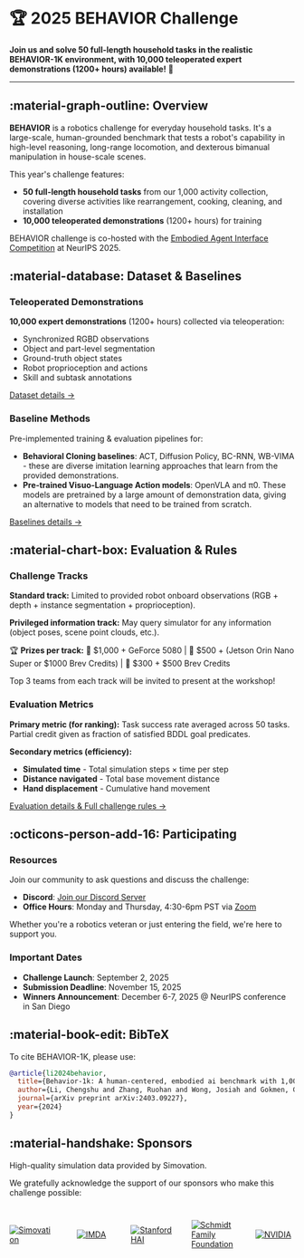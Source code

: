 # 🏆 **2025 BEHAVIOR Challenge**

**Join us and solve 50 full-length household tasks in the realistic BEHAVIOR-1K environment, with 10,000 teleoperated expert demonstrations (1200+ hours) available!** 🤖

---

## :material-graph-outline: **Overview**

**BEHAVIOR** is a robotics challenge for everyday household tasks. It's a large-scale, human-grounded benchmark that tests a robot's capability in high-level reasoning, long-range locomotion, and dexterous bimanual manipulation in house-scale scenes.

This year's challenge features:

- **50 full-length household tasks** from our 1,000 activity collection, covering diverse activities like rearrangement, cooking, cleaning, and installation
- **10,000 teleoperated demonstrations** (1200+ hours) for training

BEHAVIOR challenge is co-hosted with the [Embodied Agent Interface Competition](https://foundation-models-meet-embodied-agents.github.io/eai_challenge/) at NeurIPS 2025.

## :material-database: **Dataset & Baselines**

### Teleoperated Demonstrations

**10,000 expert demonstrations** (1200+ hours) collected via teleoperation:

- Synchronized RGBD observations
- Object and part-level segmentation
- Ground-truth object states
- Robot proprioception and actions
- Skill and subtask annotations

[Dataset details →](./dataset.md)

### Baseline Methods

Pre-implemented training & evaluation pipelines for:

- **Behavioral Cloning baselines**: ACT, Diffusion Policy, BC-RNN, WB-VIMA - these are diverse imitation learning approaches that learn from the provided demonstrations.
- **Pre-trained Visuo-Language Action models**: OpenVLA and π0.  These models are pretrained by a large amount of demonstration data, giving an alternative to models that need to be trained from scratch.

[Baselines details →](./baselines.md)

## :material-chart-box: **Evaluation & Rules**

### Challenge Tracks

**Standard track:** Limited to provided robot onboard observations (RGB + depth + instance segmentation + proprioception).

**Privileged information track:** May query simulator for any information (object poses, scene point clouds, etc.).

🏆 **Prizes per track:** 🥇 $1,000 + GeForce 5080 | 🥈 $500 + (Jetson Orin Nano Super or $1000 Brev Credits) | 🥉 $300 + $500 Brev Credits

Top 3 teams from each track will be invited to present at the workshop!

### Evaluation Metrics

**Primary metric (for ranking):** Task success rate averaged across 50 tasks. Partial credit given as fraction of satisfied BDDL goal predicates.

**Secondary metrics (efficiency):**

- **Simulated time** - Total simulation steps × time per step
- **Distance navigated** - Total base movement distance
- **Hand displacement** - Cumulative hand movement

[Evaluation details & Full challenge rules →](./evaluation.md)


## :octicons-person-add-16: **Participating**

### Resources

Join our community to ask questions and discuss the challenge:

- **Discord**: [Join our Discord Server](https://discord.gg/bccR5vGFEx)
- **Office Hours**: Monday and Thursday, 4:30-6pm PST via [Zoom](https://stanford.zoom.us/j/92909660940?pwd=RgFrdC8XeB3nVxABqb1gxrK96BCRBa.1)

Whether you're a robotics veteran or just entering the field, we're here to support you.

### Important Dates

- **Challenge Launch**: September 2, 2025
- **Submission Deadline**: November 15, 2025
- **Winners Announcement**: December 6-7, 2025 @ NeurIPS conference in San Diego

## :material-book-edit: **BibTeX**

To cite BEHAVIOR-1K, please use:
```bibtex
@article{li2024behavior,
  title={Behavior-1k: A human-centered, embodied ai benchmark with 1,000 everyday activities and realistic simulation},
  author={Li, Chengshu and Zhang, Ruohan and Wong, Josiah and Gokmen, Cem and Srivastava, Sanjana and Mart{\'i}n-Mart{\'i}n, Roberto and Wang, Chen and Levine, Gabrael and Ai, Wensi and Martinez, Benjamin and Yin, Hang and Lingelbach, Michael and Hwang, Minjune and Hiranaka, Ayano and Garlanka, Sujay and Aydin, Arman and Lee, Sharon and Sun, Jiankai and Anvari, Mona and Sharma, Manasi and Bansal, Dhruva and Hunter, Samuel and Kim, Kyu-Young and Lou, Alan and Matthews, Caleb R. and Villa-Renteria, Ivan and Tang, Jerry Huayang and Tang, Claire and Xia, Fei and Li, Yunzhu and Savarese, Silvio and Gweon, Hyowon and Liu, C. Karen and Wu, Jiajun and Fei-Fei, Li},
  journal={arXiv preprint arXiv:2403.09227},
  year={2024}
}
```

## :material-handshake: **Sponsors**

High-quality simulation data provided by Simovation. 

We gratefully acknowledge the support of our sponsors who make this challenge possible:

<div style="display: flex; gap: 2rem; justify-content: center; align-items: center; margin: 1rem 0;">
  <a href="https://www.linkedin.com/company/simovationinc/" title="Simovation" style="display: flex; align-items: center; justify-content: center; width: 200px; height: 100px;">
    <img src="../assets/challenge_2025/simovation_logo.png" alt="Simovation" style="max-height: 100%; max-width: 100%; width: auto; height: auto; object-fit: contain;" />
  </a>
  <a href="https://www.imda.gov.sg/" title="IMDA" style="display: flex; align-items: center; justify-content: center; width: 200px; height: 100px;">
    <img src="../assets/challenge_2025/imda_logo.png" alt="IMDA" style="max-height: 100%; max-width: 100%; width: auto; height: auto; object-fit: contain;" />
  </a>
  <a href="https://hai.stanford.edu/" title="Stanford HAI" style="display: flex; align-items: center; justify-content: center; width: 200px; height: 100px;">
    <img src="../assets/challenge_2025/hai_logo.png" alt="Stanford HAI" style="max-height: 100%; max-width: 100%; width: auto; height: auto; object-fit: contain;" />
  </a>
  <a href="https://tsffoundation.org/" title="Schmidt Family Foundation" style="display: flex; align-items: center; justify-content: center; width: 200px; height: 100px;">
    <img src="../assets/challenge_2025/schmidt_family_foundation_logo.png" alt="Schmidt Family Foundation" style="max-height: 100%; max-width: 100%; width: auto; height: auto; object-fit: contain;" />
  </a>
  <a href="https://www.nvidia.com/" title="NVIDIA" style="display: flex; align-items: center; justify-content: center; width: 200px; height: 100px;">
    <img src="../assets/challenge_2025/nvidia_logo.png" alt="NVIDIA" style="max-height: 100%; max-width: 100%; width: auto; height: auto; object-fit: contain;" />
  </a>
</div>